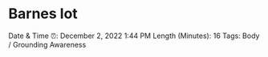 # Barnes lot

Date & Time ⏰: December 2, 2022 1:44 PM
Length (Minutes): 16
Tags: Body / Grounding Awareness